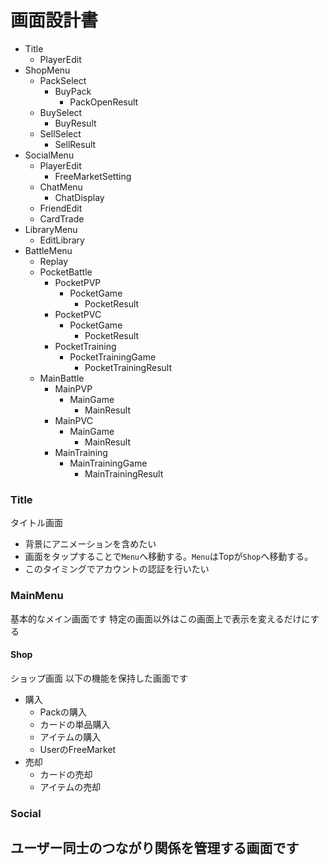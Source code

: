 

# 画面設計書

- Title
  - PlayerEdit
- ShopMenu
  - PackSelect
    - BuyPack
      - PackOpenResult
  - BuySelect
    - BuyResult
  - SellSelect
    - SellResult
- SocialMenu
  - PlayerEdit
    - FreeMarketSetting
  - ChatMenu
    - ChatDisplay
  - FriendEdit
  - CardTrade
- LibraryMenu
  - EditLibrary
- BattleMenu
  - Replay
  - PocketBattle
    - PocketPVP
      - PocketGame
        - PocketResult
    - PocketPVC
      - PocketGame
        - PocketResult
    - PocketTraining
      - PocketTrainingGame
        - PocketTrainingResult
  - MainBattle
    - MainPVP
      - MainGame
        - MainResult
    - MainPVC
      - MainGame
        - MainResult
    - MainTraining
      - MainTrainingGame
        - MainTrainingResult


### Title
タイトル画面
- 背景にアニメーションを含めたい
- 画面をタップすることで`Menu`へ移動する。`Menu`はTopが`Shop`へ移動する。
- このタイミングでアカウントの認証を行いたい

### MainMenu
基本的なメイン画面です
特定の画面以外はこの画面上で表示を変えるだけにする

#### Shop
ショップ画面
以下の機能を保持した画面です
- 購入
  - Packの購入
  - カードの単品購入
  - アイテムの購入
  - UserのFreeMarket
- 売却
  - カードの売却
  - アイテムの売却

### Social
ユーザー同士のつながり関係を管理する画面です
- 


